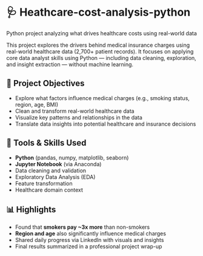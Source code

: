 # 🩺 Heathcare-cost-analysis-python
Python project analyzing what drives healthcare costs using real-world data

This project explores the drivers behind medical insurance charges using real-world healthcare data (2,700+ patient records). It focuses on applying core data analyst skills using Python — including data cleaning, exploration, and insight extraction — without machine learning.

## 📌 Project Objectives

- Explore what factors influence medical charges (e.g., smoking status, region, age, BMI)
- Clean and transform real-world healthcare data
- Visualize key patterns and relationships in the data
- Translate data insights into potential healthcare and insurance decisions

## 🔧 Tools & Skills Used

- **Python** (pandas, numpy, matplotlib, seaborn)
- **Jupyter Notebook** (via Anaconda)
- Data cleaning and validation
- Exploratory Data Analysis (EDA)
- Feature transformation
- Healthcare domain context

## 📊 Highlights

- Found that **smokers pay ~3x more** than non-smokers
- **Region and age** also significantly influence medical charges
- Shared daily progress via LinkedIn with visuals and insights
- Final results summarized in a professional project wrap-up


